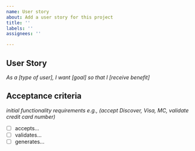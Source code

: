 ```yaml
---
name: User story
about: Add a user story for this project
title: ''
labels: ''
assignees: ''

---
```


## User Story
*As a [type of user], I want [goal] so that I [receive benefit]*

## Acceptance criteria
*initial functionality requirements e.g., (accept Discover, Visa, MC, validate credit card number)*
- [ ] accepts...
- [ ] validates...
- [ ] generates...
